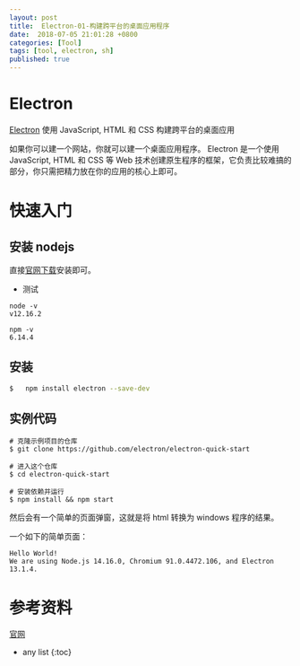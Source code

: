 ```yaml
---
layout: post
title:  Electron-01-构建跨平台的桌面应用程序
date:  2018-07-05 21:01:28 +0800
categories: [Tool]
tags: [tool, electron, sh]
published: true
---
```


# Electron

[Electron](https://electronjs.org/) 使用 JavaScript, HTML 和 CSS 构建跨平台的桌面应用

如果你可以建一个网站，你就可以建一个桌面应用程序。 
Electron 是一个使用 JavaScript, HTML 和 CSS 等 Web 技术创建原生程序的框架，它负责比较难搞的部分，你只需把精力放在你的应用的核心上即可。

# 快速入门

## 安装 nodejs

直接[官网下载](https://nodejs.org/en/)安装即可。

- 测试

```
node -v
v12.16.2

npm -v
6.14.4
```

## 安装

```sh
$   npm install electron --save-dev
```

## 实例代码

```
# 克隆示例项目的仓库
$ git clone https://github.com/electron/electron-quick-start

# 进入这个仓库
$ cd electron-quick-start

# 安装依赖并运行
$ npm install && npm start
```

然后会有一个简单的页面弹窗，这就是将 html 转换为 windows 程序的结果。

一个如下的简单页面：

```
Hello World!
We are using Node.js 14.16.0, Chromium 91.0.4472.106, and Electron 13.1.4.
```

# 参考资料

[官网](https://www.electronjs.org)

* any list
{:toc}
